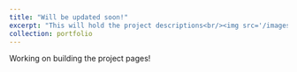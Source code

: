 ```yaml
---
title: "Will be updated soon!"
excerpt: "This will hold the project descriptions<br/><img src='/images/500x300.png'>"
collection: portfolio
---
```


Working on building the project pages!
